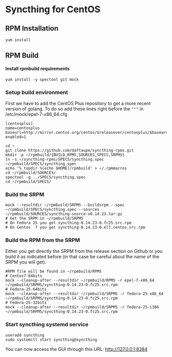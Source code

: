 # Syncthing for CentOS

## RPM Installation

```
yum install 
```

## RPM Build

#### Install rpmbuild requirements

```
yum install -y spectool git mock
```

### Setup build environment

First we have to add the CentOS Plus repository to get a more recent version of golang.
To do so add these lines right before the `"""` in /etc/mock/epel-7-x86_64.cfg
```
[centosplus]
name=centosplus
baseurl=http://mirror.centos.org/centos/$releasever/centosplus/$basearch/
enabled=1

```

```
cd ~
git clone https://github.com/daftaupe/syncthing-rpms.git
mkdir -p ~/rpmbuild/{BUILD,RPMS,SOURCES,SPECS,SRPMS}
ln -s ~/syncthing-rpms/SPECS/syncthing.spec ~/rpmbuild/SPECS/syncthing.spec
echo '%_topdir %(echo $HOME)/rpmbuild' > ~/.rpmmacros
cd ~/rpmbuild/SOURCES/
spectool -g ../SPECS/syncthing.spec
cd ~/rpmbuild/SPECS/
```
### Build the SRPM
```
mock --resultdir ~/rpmbuild/SRPMS --buildsrpm --spec ~/rpmbuild/SPECS/syncthing.spec --sources ~/rpmbuild/SOURCES/syncthing-source-v0.14.23.tar.gz
# Get the SRPM in ~/rpmbuild/SRPMS
# On Fedora 25 you get syncthing-0.14.23-0.fc25.src.rpm
# On Centos  7 you get syncthing-0.14.23-0.el7.centos.src.rpm
```

### Build the RPM from the SRPM
Either you get directly the SRPM from the release section on Github or you build it as indicated before (in that case be careful about the name of the SRPM you will get).
```
#RPM file will be found in ~/rpmbuild/RPMS
# Centos7-64bits
mock --cleanup-after --resultdir ~/rpmbuild/RPMS -r epel-7-x86_64 ~/rpmbuild/SRPMS/syncthing-0.14.23-0.fc25.src.rpm
# Fedora-25-64bits
mock --cleanup-after --resultdir ~/rpmbuild/SRPMS -r fedora-25-x86_64 ~/rpmbuild/SRPMS/syncthing-0.14.23-0.fc25.src.rpm
# Fedora-25-32bits
mock --cleanup-after --resultdir ~/rpmbuild/SRPMS -r fedora-25-i386 ~/rpmbuild/SRPMS/syncthing-0.14.23-0.fc25.src.rpm
```

### Start  syncthing systemd service

```
useradd syncthing
sudo systemctl start syncthing@syncthing
```

You can now access the GUI through this URL: 
http://127.0.0.1:8384

